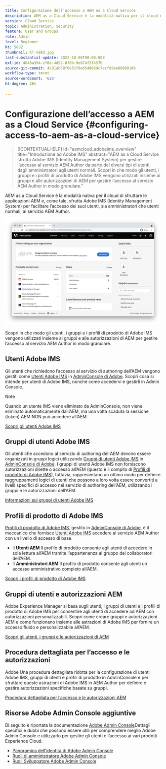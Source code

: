 ```yaml
---
title: Configurazione dell’accesso a AEM as a Cloud Service
description: AEM as a Cloud Service è la modalità nativa per il cloud di sfruttare le applicazioni AEM e, come tale, sfrutta Adobe IMS (Identity Management System) per facilitare l’accesso degli utenti, sia amministratori che utenti normali, al servizio AEM Author. Scopri in che modo gli utenti Adobe IMS, i gruppi di utenti e i profili di prodotto vengono utilizzati insieme ai gruppi e alle autorizzazioni dell’AEM per fornire accesso specifico all’istanza di authoring dell’AEM.
version: Cloud Service
topic: Administration, Security
feature: User and Groups
role: Admin
level: Beginner
kt: 5882
thumbnail: KT-5882.jpg
last-substantial-update: 2022-10-06T00:00:00Z
exl-id: 4846a394-cf8e-4d52-8f8b-9e874f2f457b
source-git-commit: 4c91ab68f6e31f0eb549689c7ecfd0ee009801d9
workflow-type: tm+mt
source-wordcount: '626'
ht-degree: 26%

---
```


# Configurazione dell’accesso a AEM as a Cloud Service {#configuring-access-to-aem-as-a-cloud-service}

>[!CONTEXTUALHELP]
>id="aemcloud_adobeims_overview"
>title="Introduzione ad Adobe IMS"
>abstract="AEM as a Cloud Service sfrutta Adobe IMS (Identity Management System) per gestire l’accesso al servizio AEM Author da parte dei diversi tipi di utenti, dagli amministratori agli utenti normali. Scopri in che modo gli utenti, i gruppi e i profili di prodotto di Adobe IMS vengono utilizzati insieme ai gruppi e alle autorizzazioni di AEM per gestire l’accesso al servizio AEM Author in modo granulare."

AEM as a Cloud Service è la modalità nativa per il cloud di sfruttare le applicazioni AEM e, come tale, sfrutta Adobe IMS (Identity Management System) per facilitare l’accesso dei suoi utenti, sia amministratori che utenti normali, al servizio AEM Author.

![Adobe Admin Console](./assets/hero.png)

Scopri in che modo gli utenti, i gruppi e i profili di prodotto di Adobe IMS vengono utilizzati insieme ai gruppi e alle autorizzazioni di AEM per gestire l’accesso al servizio AEM Author in modo granulare.

## Utenti Adobe IMS

Gli utenti che richiedono l’accesso al servizio di authoring dell’AEM vengono gestiti come [Utenti Adobe IMS](https://helpx.adobe.com/it/enterprise/using/set-up-identity.html) in [AdminConsole di Adobe](https://adminconsole.adobe.com). Scopri cosa si intende per utenti di Adobe IMS, nonché come accedervi e gestirli in Admin Console.

>[!NOTE]
>
>Quando un utente IMS viene eliminato da AdminConsole, non viene eliminato automaticamente dall’AEM, ma una volta scaduta la sessione (token) AEM NON può accedere all’AEM.


[Scopri gli utenti Adobe IMS](./adobe-ims-users.md)

## Gruppi di utenti Adobe IMS

Gli utenti che accedono al servizio di authoring dell’AEM devono essere organizzati in gruppi logici utilizzando [Gruppi di utenti Adobe IMS](https://helpx.adobe.com/it/enterprise/using/user-groups.html) in [AdminConsole di Adobe](https://adminconsole.adobe.com). I gruppi di utenti Adobe IMS non forniscono autorizzazioni dirette o accesso all’AEM (questo è il compito di [Profili di prodotto di Adobe IMS](#adobe-ims-product-profiles)), tuttavia, rappresentano un ottimo modo per definire raggruppamenti logici di utenti che possono a loro volta essere convertiti a livelli specifici di accesso nel servizio di authoring dell’AEM, utilizzando i gruppi e le autorizzazioni dell’AEM.

[Informazioni sui gruppi di utenti Adobe IMS](./adobe-ims-user-groups.md)

## Profili di prodotto di Adobe IMS

[Profili di prodotto di Adobe IMS](https://helpx.adobe.com/enterprise/using/manage-permissions-and-roles.html), gestito in [AdminConsole di Adobe](https://adminconsole.adobe.com), è il meccanico che fornisce [Utenti Adobe IMS](#adobe-ims-users) accedere al servizio AEM Author con un livello di accesso di base.

+ Il __Utenti AEM__ Il profilo di prodotto consente agli utenti di accedere in sola lettura all’AEM tramite l’appartenenza al gruppo dei collaboratori dell’AEM.
+ Il __Amministratori AEM__ Il profilo di prodotto consente agli utenti un accesso amministrativo completo all’AEM.

[Scopri i profili di prodotto di Adobe IMS](./adobe-ims-product-profiles.md)

## Gruppi di utenti e autorizzazioni AEM

Adobe Experience Manager si basa sugli utenti, i gruppi di utenti e i profili di prodotto di Adobe IMS per consentire agli utenti di accedere ad AEM con autorizzazioni personalizzabili. Scopri come creare gruppi e autorizzazioni AEM e come funzionano insieme alle astrazioni di Adobe IMS per fornire un accesso fluido e personalizzabile all’AEM.

[Scopri gli utenti, i gruppi e le autorizzazioni di AEM](./aem-users-groups-and-permissions.md)

## Procedura dettagliata per l’accesso e le autorizzazioni

Adobe Una procedura dettagliata ridotta per la configurazione di utenti Adobe IMS, gruppi di utenti e profili di prodotto in AdminConsole e per sfruttare queste astrazioni di Adobe IMS in AEM Author per definire e gestire autorizzazioni specifiche basate su gruppi.

[Procedura dettagliata per l’accesso e le autorizzazioni AEM](./walk-through.md)

## Risorse Adobe Admin Console aggiuntive

Di seguito è riportata la documentazione [Adobe Admin Console](https://adminconsole.adobe.com)Dettagli specifici e dubbi che possono essere utili per comprendere meglio Adobe Admin Console e utilizzarlo per gestire gli utenti e l’accesso ai vari prodotti Experience Cloud.

+ [Panoramica dell’identità di Adobe Admin Console](https://helpx.adobe.com/it/enterprise/using/identity.html)
+ [Ruoli di amministratore Adobe Admin Console](https://helpx.adobe.com/enterprise/using/admin-roles.html)
+ [Ruoli Sviluppatore Adobe Admin Console](https://helpx.adobe.com/enterprise/using/manage-developers.html)
